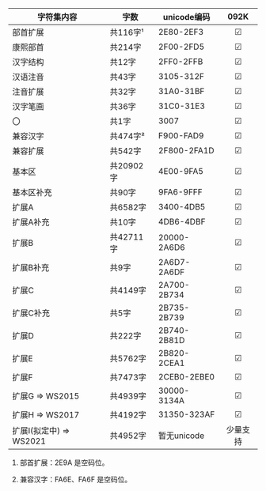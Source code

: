 | **字符集内容**          | **字数**  | **unicode编码** | **092K** |
| ------------------ | ------- | ------------- |:-------:|
| 部首扩展               | 共116字¹  | 2E80-2EF3     | ☑       |
| 康熙部首               | 共214字   | 2F00-2FD5     | ☑       |
| 汉字结构               | 共12字    | 2FF0-2FFB     | ☑       |
| 汉语注音               | 共43字    | 3105-312F     | ☑       |
| 注音扩展               | 共32字    | 31A0-31BF     | ☑       |
| 汉字笔画               | 共36字    | 31C0-31E3     | ☑       |
| 〇                  | 共1字     | 3007          | ☑       |
| 兼容汉字               | 共474字²  | F900-FAD9     | ☑       |
| 兼容扩展               | 共542字   | 2F800-2FA1D   | ☑       |
| 基本区                | 共20902字 | 4E00-9FA5     | ☑       |
| 基本区补充              | 共90字    | 9FA6-9FFF     | ☑       |
| 扩展A                | 共6582字  | 3400-4DB5     | ☑       |
| 扩展A补充              | 共10字    | 4DB6-4DBF     | ☑       |
| 扩展B                | 共42711字 | 20000-2A6D6   | ☑       |
| 扩展B补充              | 共9字     | 2A6D7-2A6DF   | ☑       |
| 扩展C                | 共4149字  | 2A700-2B734   | ☑       |
| 扩展C补充              | 共5字     | 2B735-2B739   | ☑       |
| 扩展D                | 共222字   | 2B740-2B81D   | ☑       |
| 扩展E                | 共5762字  | 2B820-2CEA1   | ☑       |
| 扩展F                | 共7473字  | 2CEB0-2EBE0   | ☑       |
| 扩展G => WS2015      | 共4939字  | 30000-3134A   | ☑       |
| 扩展H => WS2017      | 共4192字  | 31350-323AF   | ☑       |
| 扩展I(拟定中) => WS2021 | 共4952字  | 暂无unicode     | 少量支持        |

1. 部首扩展：2E9A 是空码位。

2. 兼容汉字：FA6E、FA6F 是空码位。

